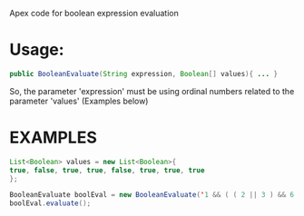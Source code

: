 Apex code for boolean expression evaluation

# Usage:
```java
public BooleanEvaluate(String expression, Boolean[] values){ ... }
```
So, the parameter 'expression' must be using ordinal numbers related to the parameter 'values'  (Examples below)

# EXAMPLES
```java
List<Boolean> values = new List<Boolean>{
true, false, true, true, false, true, true, true
};

BooleanEvaluate boolEval = new BooleanEvaluate('1 && ( ( 2 || 3 ) && 6 ) && ( 4 && 5 || ( 7 && 8 ) )', values);
boolEval.evaluate();
```
